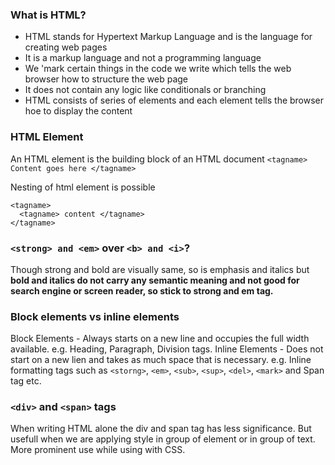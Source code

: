 
### What is HTML?

- HTML stands for Hypertext Markup Language and is the language for creating web pages
- It is a markup language and not a programming language
- We 'mark certain things in the code we write which tells the web browser how to structure the web page
- It does not contain any logic like conditionals or branching
- HTML consists of series of elements and each element tells the browser hoe to display the content

### HTML Element
An HTML element is the building block of an HTML document
`<tagname> Content goes here </tagname>`

Nesting of html element is possible
```
<tagname>
  <tagname> content </tagname>
</tagname>
```

### `<strong> and <em>` over `<b> and <i>`?

Though strong and bold are visually same, so is emphasis and italics but **bold and italics do not carry any semantic meaning and not good for search engine or screen reader, so stick to strong and em tag.**

### Block elements vs inline elements

Block Elements - Always starts on a new line and occupies the full width available. e.g. Heading, Paragraph, Division tags. 
Inline Elements - Does not start on a new lien and takes as much space that is necessary. e.g. Inline formatting tags such as `<storng>`, `<em>`, `<sub>`, `<sup>`, `<del>`,  `<mark>` and Span tag etc.

### `<div>` and `<span>` tags

When writing HTML alone the div and span tag has less significance. But usefull when we are applying style in group of element or in group of text. More prominent use while using with CSS.